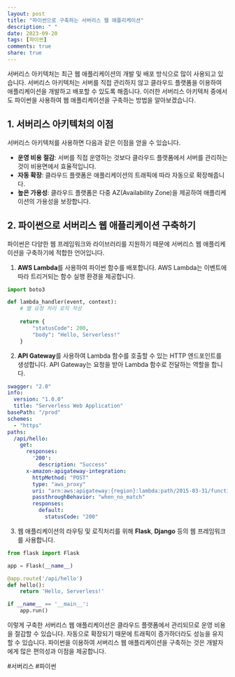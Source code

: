 ```yaml
---
layout: post
title: "파이썬으로 구축하는 서버리스 웹 애플리케이션"
description: " "
date: 2023-09-20
tags: [파이썬]
comments: true
share: true
---
```


서버리스 아키텍처는 최근 웹 애플리케이션의 개발 및 배포 방식으로 많이 사용되고 있습니다. 서버리스 아키텍처는 서버를 직접 관리하지 않고 클라우드 플랫폼을 이용하여 애플리케이션을 개발하고 배포할 수 있도록 해줍니다. 이러한 서버리스 아키텍처 중에서도 파이썬을 사용하여 웹 애플리케이션을 구축하는 방법을 알아보겠습니다.

## 1. 서버리스 아키텍처의 이점

서버리스 아키텍처를 사용하면 다음과 같은 이점을 얻을 수 있습니다.

- **운영 비용 절감**: 서버를 직접 운영하는 것보다 클라우드 플랫폼에서 서버를 관리하는 것이 비용면에서 효율적입니다.
- **자동 확장**: 클라우드 플랫폼은 애플리케이션의 트래픽에 따라 자동으로 확장해줍니다.
- **높은 가용성**: 클라우드 플랫폼은 다중 AZ(Availability Zone)을 제공하여 애플리케이션의 가용성을 보장합니다.

## 2. 파이썬으로 서버리스 웹 애플리케이션 구축하기

파이썬은 다양한 웹 프레임워크와 라이브러리를 지원하기 때문에 서버리스 웹 애플리케이션을 구축하기에 적합한 언어입니다. 

1. **AWS Lambda**를 사용하여 파이썬 함수를 배포합니다. AWS Lambda는 이벤트에 따라 트리거되는 함수 실행 환경을 제공합니다.
```python
import boto3

def lambda_handler(event, context):
    # 웹 요청 처리 로직 작성
    
    return {
        "statusCode": 200,
        "body": "Hello, Serverless!"
    }
```

2. **API Gateway**를 사용하여 Lambda 함수를 호출할 수 있는 HTTP 엔드포인트를 생성합니다. API Gateway는 요청을 받아 Lambda 함수로 전달하는 역할을 합니다.
```yaml
swagger: "2.0"
info:
  version: "1.0.0"
  title: "Serverless Web Application"
basePath: "/prod"
schemes:
  - "https"
paths:
  /api/hello:
    get:
      responses:
        '200':
          description: "Success"
      x-amazon-apigateway-integration:
        httpMethod: "POST"
        type: "aws_proxy"
        uri: "arn:aws:apigateway:{region}:lambda:path/2015-03-31/functions/{functionArn}/invocations"
        passthroughBehavior: "when_no_match"
        responses:
          default:
            statusCode: "200"
```

3. 웹 애플리케이션의 라우팅 및 로직처리를 위해 **Flask**, **Django** 등의 웹 프레임워크를 사용합니다.
```python
from flask import Flask

app = Flask(__name__)

@app.route('/api/hello')
def hello():
    return 'Hello, Serverless!'

if __name__ == '__main__':
    app.run()
```

이렇게 구축한 서버리스 웹 애플리케이션은 클라우드 플랫폼에서 관리되므로 운영 비용을 절감할 수 있습니다. 자동으로 확장되기 때문에 트래픽이 증가하더라도 성능을 유지할 수 있습니다. 파이썬을 이용하여 서버리스 웹 애플리케이션을 구축하는 것은 개발자에게 많은 편의성과 이점을 제공합니다.

#서버리스 #파이썬